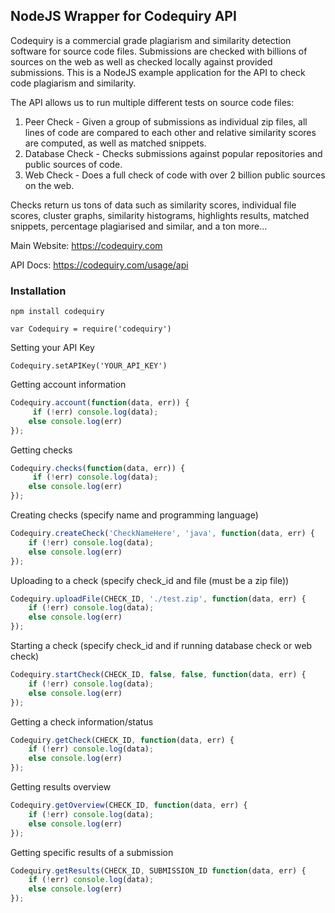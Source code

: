 ## NodeJS Wrapper for Codequiry API 

Codequiry is a commercial grade plagiarism and similarity detection software for source code files. Submissions are checked with billions of sources on the web as well as checked locally against provided submissions. This is a NodeJS example application for the API to check code plagiarism and similarity.

The API allows us to run multiple different tests on source code files: 
1. Peer Check - Given a group of submissions as individual zip files, all lines of code are compared to each other and relative similarity scores are computed, as well as matched snippets. 
2. Database Check - Checks submissions against popular repositories and public sources of code.
3. Web Check - Does a full check of code with over 2 billion public sources on the web. 

Checks return us tons of data such as similarity scores, individual file scores, cluster graphs, similarity histograms, highlights results, matched snippets, percentage plagiarised and similar, and a ton more... 

Main Website: 
https://codequiry.com

API Docs:
https://codequiry.com/usage/api

### Installation

```
npm install codequiry
```

```
var Codequiry = require('codequiry')
```

Setting your API Key
```
Codequiry.setAPIKey('YOUR_API_KEY')
```

Getting account information
```javascript
Codequiry.account(function(data, err)) {
	 if (!err) console.log(data);
    else console.log(err)
});
```
Getting checks
```javascript
Codequiry.checks(function(data, err)) {
	 if (!err) console.log(data);
    else console.log(err)
});
```
Creating checks (specify name and programming language)
```javascript
Codequiry.createCheck('CheckNameHere', 'java', function(data, err) {
    if (!err) console.log(data);
    else console.log(err)
});
```
Uploading to a check (specify check_id and file (must be a zip file)) 
```javascript
Codequiry.uploadFile(CHECK_ID, './test.zip', function(data, err) {
    if (!err) console.log(data);
    else console.log(err)
});
```
Starting a check (specify check_id and if running database check or web check) 
```javascript
Codequiry.startCheck(CHECK_ID, false, false, function(data, err) {
    if (!err) console.log(data);
    else console.log(err)
});
```
Getting a check information/status
```javascript
Codequiry.getCheck(CHECK_ID, function(data, err) {
    if (!err) console.log(data);
    else console.log(err)
});
```
Getting results overview
```javascript
Codequiry.getOverview(CHECK_ID, function(data, err) {
    if (!err) console.log(data);
    else console.log(err)
});
```
Getting specific results of a submission
```javascript
Codequiry.getResults(CHECK_ID, SUBMISSION_ID function(data, err) {
    if (!err) console.log(data);
    else console.log(err)
});
```

